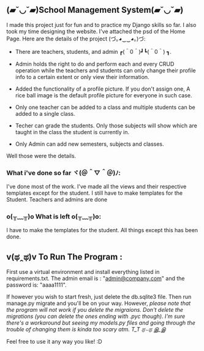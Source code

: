 ## (▰˘◡˘▰)School Management System(▰˘◡˘▰)

I made this project just for fun and to practice my Django skills so far. I also took my time designing the website. I've attached the psd of the Home Page. Here are the details of the project (づ｡◕‿‿◕｡)づ:

* There are teachers, students, and admin ┏(＾0＾)┛┗(＾0＾) ┓.

* Admin holds the right to do and perform each and every CRUD operation while the teachers and students can only change their profile info to a certain extent or only view their information.

* Added the functionality of a profile picture. If you don't assign one, A rice ball image is the default profile picture for everyone in such case.

* Only one teacher can be added to a class and multiple students can be added to a single class.

* Techer can grade the students. Only those subjects will show which are taught in the class the student is currently in.

* Only Admin can add new semesters, subjects and classes.

Well those were the details.

### What i've done so far ヾ(＠＾▽＾＠)ﾉ:

I've done most of the work. I've made all the views and their respective templates except for the student. I still have to make templates for the Student. Teachers and admins are done
### o(╥﹏╥)o What is left o(╥﹏╥)o:

I have to make the templates for the student. All things except this has been done.


## v(ಥ ̯ ಥ)v To Run The Program :

First use a virtual environment and install everything listed in requirements.txt. The admin email is : "admin@company.com" and the password is: "aaaa1111".

If however you wish to start fresh, just delete the db.sqlite3 file. Then run manage.py migrate and you'll be on your way. However, *please note that the program will not work if you delete the migraions. Don't delete the migrations (you can delete the ones ending with .pyc though). I'm sure there's a workaround but seeing my models.py files and going through the trouble of changing them is kinda too scary atm. T_T ಥ⌣ಥ இ_இ*



Feel free to use it any way you like! :D
